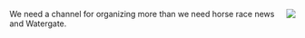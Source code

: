 <img src="http://static.scripting.com/larryKing/images/2012/11/10/horse.gif" border="0" align="right">We need a channel for organizing more than we need horse race news and Watergate.

